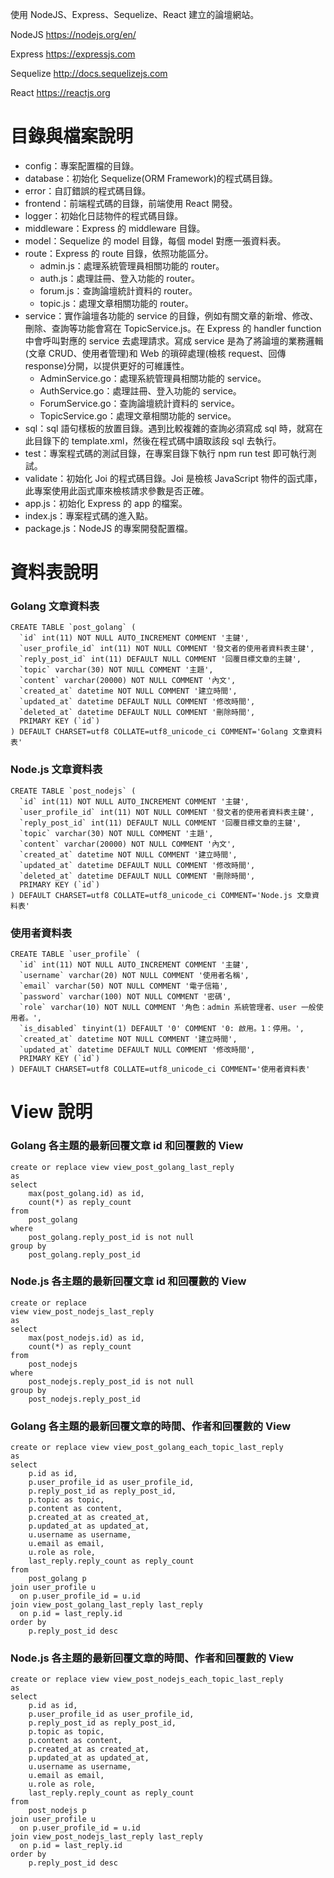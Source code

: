 使用 NodeJS、Express、Sequelize、React 建立的論壇網站。

NodeJS
https://nodejs.org/en/

Express
https://expressjs.com

Sequelize
http://docs.sequelizejs.com

React
https://reactjs.org

目錄與檔案說明
===
- config：專案配置檔的目錄。
- database：初始化 Sequelize(ORM Framework)的程式碼目錄。
- error：自訂錯誤的程式碼目錄。
- frontend：前端程式碼的目錄，前端使用 React 開發。
- logger：初始化日誌物件的程式碼目錄。
- middleware：Express 的 middleware 目錄。
- model：Sequelize 的 model 目錄，每個 model 對應一張資料表。
- route：Express 的 route 目錄，依照功能區分。
  - admin.js：處理系統管理員相關功能的 router。
  - auth.js：處理註冊、登入功能的 router。
  - forum.js：查詢論壇統計資料的 router。
  - topic.js：處理文章相關功能的 router。
- service：實作論壇各功能的 service 的目錄，例如有關文章的新增、修改、刪除、查詢等功能會寫在 TopicService.js。在 Express 的 handler function 中會呼叫對應的 service 去處理請求。寫成 service 是為了將論壇的業務邏輯(文章 CRUD、使用者管理)和 Web 的瑣碎處理(檢核 request、回傳 response)分開，以提供更好的可維護性。
  - AdminService.go：處理系統管理員相關功能的 service。
  - AuthService.go：處理註冊、登入功能的 service。
  - ForumService.go：查詢論壇統計資料的 service。
  - TopicService.go：處理文章相關功能的 service。
- sql：sql 語句樣板的放置目錄。遇到比較複雜的查詢必須寫成 sql 時，就寫在此目錄下的 template.xml，然後在程式碼中讀取該段 sql 去執行。
- test：專案程式碼的測試目錄，在專案目錄下執行 npm run test 即可執行測試。
- validate：初始化 Joi 的程式碼目錄。Joi 是檢核 JavaScript 物件的函式庫，此專案使用此函式庫來檢核請求參數是否正確。
- app.js：初始化 Express 的 app 的檔案。
- index.js：專案程式碼的進入點。
- package.js：NodeJS 的專案開發配置檔。

資料表說明
===
### Golang 文章資料表
    CREATE TABLE `post_golang` (
      `id` int(11) NOT NULL AUTO_INCREMENT COMMENT '主鍵',
      `user_profile_id` int(11) NOT NULL COMMENT '發文者的使用者資料表主鍵',
      `reply_post_id` int(11) DEFAULT NULL COMMENT '回覆目標文章的主鍵',
      `topic` varchar(30) NOT NULL COMMENT '主題',
      `content` varchar(20000) NOT NULL COMMENT '內文',
      `created_at` datetime NOT NULL COMMENT '建立時間',
      `updated_at` datetime DEFAULT NULL COMMENT '修改時間',
      `deleted_at` datetime DEFAULT NULL COMMENT '刪除時間',
      PRIMARY KEY (`id`)
    ) DEFAULT CHARSET=utf8 COLLATE=utf8_unicode_ci COMMENT='Golang 文章資料表'

### Node.js 文章資料表
    CREATE TABLE `post_nodejs` (
      `id` int(11) NOT NULL AUTO_INCREMENT COMMENT '主鍵',
      `user_profile_id` int(11) NOT NULL COMMENT '發文者的使用者資料表主鍵',
      `reply_post_id` int(11) DEFAULT NULL COMMENT '回覆目標文章的主鍵',
      `topic` varchar(30) NOT NULL COMMENT '主題',
      `content` varchar(20000) NOT NULL COMMENT '內文',
      `created_at` datetime NOT NULL COMMENT '建立時間',
      `updated_at` datetime DEFAULT NULL COMMENT '修改時間',
      `deleted_at` datetime DEFAULT NULL COMMENT '刪除時間',
      PRIMARY KEY (`id`)
    ) DEFAULT CHARSET=utf8 COLLATE=utf8_unicode_ci COMMENT='Node.js 文章資料表'

### 使用者資料表
    CREATE TABLE `user_profile` (
      `id` int(11) NOT NULL AUTO_INCREMENT COMMENT '主鍵',
      `username` varchar(20) NOT NULL COMMENT '使用者名稱',
      `email` varchar(50) NOT NULL COMMENT '電子信箱',
      `password` varchar(100) NOT NULL COMMENT '密碼',
      `role` varchar(10) NOT NULL COMMENT '角色：admin 系統管理者、user 一般使用者。',
      `is_disabled` tinyint(1) DEFAULT '0' COMMENT '0: 啟用。1：停用。',
      `created_at` datetime NOT NULL COMMENT '建立時間',
      `updated_at` datetime DEFAULT NULL COMMENT '修改時間',
      PRIMARY KEY (`id`)
    ) DEFAULT CHARSET=utf8 COLLATE=utf8_unicode_ci COMMENT='使用者資料表'

View 說明
===
### Golang 各主題的最新回覆文章 id 和回覆數的 View
    create or replace view view_post_golang_last_reply
    as 
    select
        max(post_golang.id) as id,
        count(*) as reply_count
    from
        post_golang
    where
        post_golang.reply_post_id is not null
    group by
        post_golang.reply_post_id
    
### Node.js 各主題的最新回覆文章 id 和回覆數的 View
    create or replace
    view view_post_nodejs_last_reply
    as
    select
        max(post_nodejs.id) as id,
        count(*) as reply_count
    from
        post_nodejs
    where
        post_nodejs.reply_post_id is not null
    group by
        post_nodejs.reply_post_id

### Golang 各主題的最新回覆文章的時間、作者和回覆數的 View
    create or replace view view_post_golang_each_topic_last_reply
    as
    select
        p.id as id,
        p.user_profile_id as user_profile_id,
        p.reply_post_id as reply_post_id,
        p.topic as topic,
        p.content as content,
        p.created_at as created_at,
        p.updated_at as updated_at,
        u.username as username,
        u.email as email,
        u.role as role,
        last_reply.reply_count as reply_count
    from
        post_golang p
    join user_profile u 
      on p.user_profile_id = u.id
    join view_post_golang_last_reply last_reply
      on p.id = last_reply.id
    order by
        p.reply_post_id desc
    
### Node.js 各主題的最新回覆文章的時間、作者和回覆數的 View
    create or replace view view_post_nodejs_each_topic_last_reply
    as
    select
        p.id as id,
        p.user_profile_id as user_profile_id,
        p.reply_post_id as reply_post_id,
        p.topic as topic,
        p.content as content,
        p.created_at as created_at,
        p.updated_at as updated_at,
        u.username as username,
        u.email as email,
        u.role as role,
        last_reply.reply_count as reply_count
    from
        post_nodejs p
    join user_profile u
      on p.user_profile_id = u.id
    join view_post_nodejs_last_reply last_reply
      on p.id = last_reply.id
    order by
        p.reply_post_id desc
